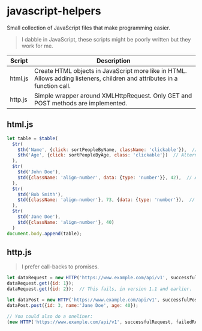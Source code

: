 # javascript-helpers
Small collection of JavaScript files that make programming easier.

> I dabble in JavaScript, these scripts might be poorly written but they work for me.

| Script | Description |
| ----------- | ----------- |
| html.js | Create HTML objects in JavaScript more like in HTML. Allows adding listeners, children and attributes in a function call. |
| http.js | Simple wrapper around XMLHttpRequest. Only GET and POST methods are implemented. | 


## html.js
```javascript
let table = $table(
  $tr(
    $th('Name', {click: sortPeopleByName, className: 'clickable'}),  // Adds an event listener 'click' and classname clickable
    $th('Age', {click: sortPeopleByAge, class: 'clickable'})  // Alternate way to add a class
  ),
  $tr(
    $td('John Doe'),
    $td({className: 'align-number', data: {type: 'number'}}, 42),  // Adds class and data-type
  ),
  $tr(
    $td('Bob Smith'),
    $td({className: 'align-number'}, 73, {data: {type: 'number'}),  // Can add what you want where you want.
  ),
  $tr(
    $td('Jane Doe'),
    $td({className: 'align-number'}, 40)
  )
document.body.append(table);
```

## http.js
> I prefer call-backs to promises.
```javascript
let dataRequest = new HTTP('https://www.example.com/api/v1', successfulRequest, failedReuest, notFound);
dataRequest.get({id: 1});
dataRequest.get({id: 2});  // This fails, in version 1.1 and earlier.

let dataPost = new HTTP('https://www.example.com/api/v1', successfulPost, failedPost, notFound);
dataPost.post({id: 3, name:'Jane Doe', age: 40});

// You could also do a oneliner:
(new HTTP('https://www.example.com/api/v1', successfulRequest, failedReuest, notFound)).get({id:  2});
```
